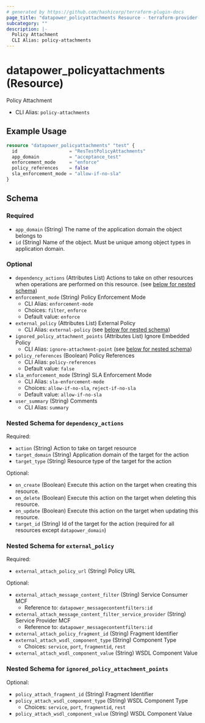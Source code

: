 ```yaml
---
# generated by https://github.com/hashicorp/terraform-plugin-docs
page_title: "datapower_policyattachments Resource - terraform-provider-datapower"
subcategory: ""
description: |-
  Policy Attachment
  CLI Alias: policy-attachments
---
```


# datapower_policyattachments (Resource)

Policy Attachment
  - CLI Alias: `policy-attachments`

## Example Usage

```terraform
resource "datapower_policyattachments" "test" {
  id                   = "ResTestPolicyAttachments"
  app_domain           = "acceptance_test"
  enforcement_mode     = "enforce"
  policy_references    = false
  sla_enforcement_mode = "allow-if-no-sla"
}
```

<!-- schema generated by tfplugindocs -->
## Schema

### Required

- `app_domain` (String) The name of the application domain the object belongs to
- `id` (String) Name of the object. Must be unique among object types in application domain.

### Optional

- `dependency_actions` (Attributes List) Actions to take on other resources when operations are performed on this resource. (see [below for nested schema](#nestedatt--dependency_actions))
- `enforcement_mode` (String) Policy Enforcement Mode
  - CLI Alias: `enforcement-mode`
  - Choices: `filter`, `enforce`
  - Default value: `enforce`
- `external_policy` (Attributes List) External Policy
  - CLI Alias: `external-policy` (see [below for nested schema](#nestedatt--external_policy))
- `ignored_policy_attachment_points` (Attributes List) Ignore Embedded Policy
  - CLI Alias: `ignore-attachment-point` (see [below for nested schema](#nestedatt--ignored_policy_attachment_points))
- `policy_references` (Boolean) Policy References
  - CLI Alias: `policy-references`
  - Default value: `false`
- `sla_enforcement_mode` (String) SLA Enforcement Mode
  - CLI Alias: `sla-enforcement-mode`
  - Choices: `allow-if-no-sla`, `reject-if-no-sla`
  - Default value: `allow-if-no-sla`
- `user_summary` (String) Comments
  - CLI Alias: `summary`

<a id="nestedatt--dependency_actions"></a>
### Nested Schema for `dependency_actions`

Required:

- `action` (String) Action to take on target resource
- `target_domain` (String) Application domain of the target for the action
- `target_type` (String) Resource type of the target for the action

Optional:

- `on_create` (Boolean) Execute this action on the target when creating this resource.
- `on_delete` (Boolean) Execute this action on the target when deleting this resource.
- `on_update` (Boolean) Execute this action on the target when updating this resource.
- `target_id` (String) Id of the target for the action (required for all resources except `datapower_domain`)


<a id="nestedatt--external_policy"></a>
### Nested Schema for `external_policy`

Required:

- `external_attach_policy_url` (String) Policy URL

Optional:

- `external_attach_message_content_filter` (String) Service Consumer MCF
  - Reference to: `datapower_messagecontentfilters:id`
- `external_attach_message_content_filter_service_provider` (String) Service Provider MCF
  - Reference to: `datapower_messagecontentfilters:id`
- `external_attach_policy_fragment_id` (String) Fragment Identifier
- `external_attach_wsdl_component_type` (String) Component Type
  - Choices: `service`, `port`, `fragmentid`, `rest`
- `external_attach_wsdl_component_value` (String) WSDL Component Value


<a id="nestedatt--ignored_policy_attachment_points"></a>
### Nested Schema for `ignored_policy_attachment_points`

Optional:

- `policy_attach_fragment_id` (String) Fragment Identifier
- `policy_attach_wsdl_component_type` (String) WSDL Component Type
  - Choices: `service`, `port`, `fragmentid`, `rest`
- `policy_attach_wsdl_component_value` (String) WSDL Component Value
